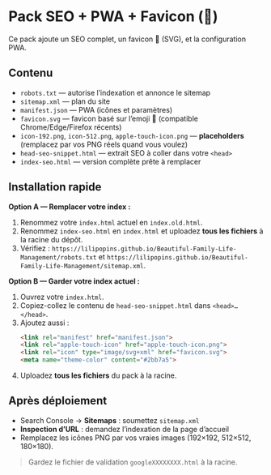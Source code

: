 # Pack SEO + PWA + Favicon (🌼)

Ce pack ajoute un SEO complet, un favicon **🌼** (SVG), et la configuration PWA.

## Contenu
- `robots.txt` — autorise l’indexation et annonce le sitemap
- `sitemap.xml` — plan du site
- `manifest.json` — PWA (icônes et paramètres)
- `favicon.svg` — favicon basé sur l’emoji 🌼 (compatible Chrome/Edge/Firefox récents)
- `icon-192.png`, `icon-512.png`, `apple-touch-icon.png` — **placeholders** (remplacez par vos PNG réels quand vous voulez)
- `head-seo-snippet.html` — extrait SEO à coller dans votre `<head>`
- `index-seo.html` — version complète prête à remplacer

## Installation rapide
**Option A — Remplacer votre index :**
1. Renommez votre `index.html` actuel en `index.old.html`.
2. Renommez `index-seo.html` en `index.html` et uploadez **tous les fichiers** à la racine du dépôt.
3. Vérifiez : `https://lilipopins.github.io/Beautiful-Family-Life-Management/robots.txt` et `https://lilipopins.github.io/Beautiful-Family-Life-Management/sitemap.xml`.

**Option B — Garder votre index actuel :**
1. Ouvrez votre `index.html`.
2. Copiez-collez le contenu de `head-seo-snippet.html` dans `<head>…</head>`.
3. Ajoutez aussi :
   ```html
   <link rel="manifest" href="manifest.json">
   <link rel="apple-touch-icon" href="apple-touch-icon.png">
   <link rel="icon" type="image/svg+xml" href="favicon.svg">
   <meta name="theme-color" content="#2bb7a5">
   ```
4. Uploadez **tous les fichiers** du pack à la racine.

## Après déploiement
- Search Console → **Sitemaps** : soumettez `sitemap.xml`
- **Inspection d’URL** : demandez l’indexation de la page d’accueil
- Remplacez les icônes PNG par vos vraies images (192×192, 512×512, 180×180).

> Gardez le fichier de validation `googleXXXXXXXX.html` à la racine.
